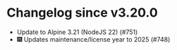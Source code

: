 # Changelog since v3.20.0
- Update to Alpine 3.21 (NodeJS 22) (#751) 
- 🎆 Updates maintenance/license year to 2025 (#748) 
